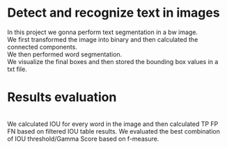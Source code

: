 # Detect and recognize text in images
In this project we gonna perform text segmentation in a bw image.
<br> We first transformed the image into binary and then calculated the connected components.
<br> We then performed word segmentation.
<br> We visualize the final boxes and then stored the bounding box values in a txt file.
# Results evaluation
<br> We calculated IOU for every word in the image and then calculated TP FP FN based on filtered IOU table results.
We evaluated the best combination of IOU threshold/Gamma Score based on f-measure.
